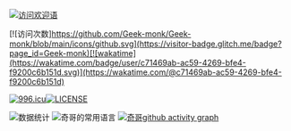 [![访问欢迎语](https://readme-typing-svg.herokuapp.com?size=24&duration=5550&color=171A9AFD&center=true&vCenter=true&width=500&height=70&lines=%E7%8E%AB%E7%91%B0%E6%9C%89%E7%8E%AB%E7%91%B0%E7%9A%84%E8%8A%B1%E6%B5%B7%EF%BC%8C%E8%94%B7%E8%96%87%E6%9C%89%E8%94%B7%E8%96%87%E7%9A%84%E7%AA%97%E5%8F%B0%E3%80%82)](https://git.io/typing-svg)

[![访问次数]https://github.com/Geek-monk/Geek-monk/blob/main/icons/github.svg](https://visitor-badge.glitch.me/badge?page_id=Geek-monk)[![wakatime](https://wakatime.com/badge/user/c71469ab-ac59-4269-bfe4-f9200c6b151d.svg)](https://wakatime.com/@c71469ab-ac59-4269-bfe4-f9200c6b151d)

[![996.icu](https://img.shields.io/badge/link-996.icu-red.svg)](https://996.icu)[![LICENSE](https://img.shields.io/badge/license-Anti%20996-blue.svg)](https://github.com/996icu/996.ICU/blob/master/LICENSE)

![数据统计](https://metrics.lecoq.io/Geek-monk?template=classic&config.timezone=Asia%2FShanghai)
![奇哥的常用语言](https://github-readme-stats.vercel.app/api/top-langs/?username=Geek-monk&layout=Demo&hide_border=true&langs_count=5)
[![奇哥github activity graph](https://activity-graph.herokuapp.com/graph?username=Geek-monk)](https://github.com/ashutosh00710/github-readme-activity-graph)